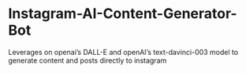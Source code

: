 # Instagram-AI-Content-Generator-Bot
Leverages on openai’s DALL-E and openAI’s text-davinci-003 model to generate content and posts directly to instagram 
